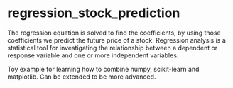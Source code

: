 # regression_stock_prediction

The regression equation is solved to find the coefficients, by using those coefficients we predict the future price of a stock.
Regression analysis is a statistical tool for investigating the relationship between a dependent or response variable and one or more independent variables.

Toy example for learning how to combine numpy, scikit-learn and matplotlib. Can be extended to be more advanced.